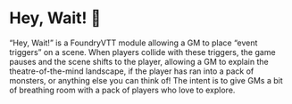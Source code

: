 # Hey, Wait! :raising_hand:
“Hey, Wait!” is a FoundryVTT module allowing a GM to place “event triggers” on a scene. When players collide with these triggers, the game pauses and the scene shifts to the player, allowing a GM to explain the theatre-of-the-mind landscape, if the player has ran into a pack of monsters, or anything else you can think of! The intent is to give GMs a bit of breathing room with a pack of players who love to explore.
